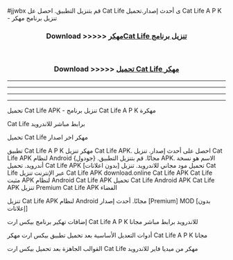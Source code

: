 #jjwbx قم بتنزيل التطبيق. احصل عل Cat Life  ى أحدث إصدار.تحميل Cat Life  A P K - تنزيل برنامج مهكر



<div align="center">
<h3>Download >>>>> <a href="https://ar-sites.web.app/?ar= Cat Life ">مهكرCat Life  تنزيل برنامج</a></h3><br>

<h3>Download >>>>> <a href="https://ar-sites.web.app/?ar= Cat Life ">تحميل Cat Life  مهكر</a></h3>
</div>


----------------------------------------------------------

----------------------------------------------------------

----------------------------------------------------------

----------------------------------------------------------


تحميل Cat Life  APK - تنزيل برنامج Cat Life  A P K مهكرة

Cat Life  برابط مباشر للاندرويد

تحميل Cat Life  مهكر اخر اصدار

تطبيق Cat Life  A P K مهكر
تنزيل Cat Life  APK. احصل على أحدث إصدار.
تنزيل Cat Life  APK لنظام Android مجانًا.
قم بتنزيل التطبيق. {جودول} APK. الاسم هو نسخة أندرويد.
تحميل Cat Life  APK [بدون اعلانات]
تحميل مود مجاني للاندرويد.
تنزيل Cat Life  عبر الإنترنت
تنزيل Cat Life  APK
download.online Cat Life  APK
Cat Life  مثبت APK لنظام Android
Cat Life  APK
تحميل Cat Life  Android APK
Cat Life  APK تنزيل Premium
Cat Life  APK الفضاء

تنزيل Cat Life  APK لنظام Android مجانًا. أحدث إصدار [Premium] MOD [بدون إعلانات]

إضافات تهكير برنامج بيكس ارت Cat Life  A P K للاندرويد برابط مباشر مجانا

أدوات التعديل الأساسية بعد تحميل تطبيق بيكس ارت مهكر Cat Life  A P K مجانا

القوالب الجاهزة بعد تحميل بيكس ارت Cat Life  مهكر من ميديا فاير للاندرويد



